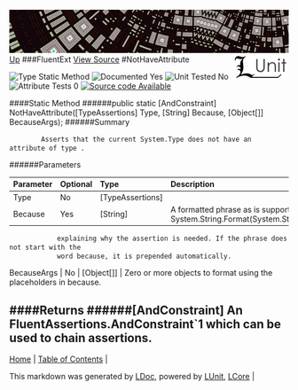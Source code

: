 ![](../Content/LUnit-banner-small.png "")
[<img align="right" src="../Content/LUnit-logo-small.png">](../../README.md)
[Up](FluentExt.md)
###FluentExt
[View Source](FluentExt.md)
#NotHaveAttribute

![Type Static Method](http://b.repl.ca/v1/Type-Static%20Method-lightgrey.png "") ![Documented Yes](http://b.repl.ca/v1/Documented-Yes-brightgreen.png "") ![Unit Tested No](http://b.repl.ca/v1/Unit%20Tested-No-lightgrey.png "") ![Attribute Tests 0](http://b.repl.ca/v1/Attribute%20Tests-0-lightgrey.png "") [![Source code Available](http://b.repl.ca/v1/Source%20code-Available-brightgreen.png "")](FluentExt.md)

####Static Method
######public static [AndConstraint<TypeAssertions>] NotHaveAttribute([TypeAssertions] Type, [String] Because, [Object[]] BecauseArgs);
######Summary

            Asserts that the current System.Type does not have an attribute of type .
            
######Parameters

Parameter | Optional | Type | Description
:---  | :---  | :---  | :--- 
Type | No | [TypeAssertions] | 
Because | Yes | [String] | A formatted phrase as is supported by System.String.Format(System.String,System.Object[])
                explaining why the assertion is needed. If the phrase does not start with the
                word because, it is prepended automatically.
            
BecauseArgs | No | [Object[]] | Zero or more objects to format using the placeholders in because.

####Returns
######[AndConstraint<TypeAssertions>]
An FluentAssertions.AndConstraint`1 which can be used to chain assertions.
---

[Home](../../README.md) | [Table of Contents](../../TableOfContents.md) | 


This markdown was generated by [LDoc](https://github.com/CodeSingularity/LDoc), powered by [LUnit](https://github.com/CodeSingularity/LUnit), [LCore](https://github.com/CodeSingularity/LCore) | 

